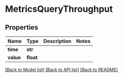 # MetricsQueryThroughput

## Properties
Name | Type | Description | Notes
------------ | ------------- | ------------- | -------------
**time** | **str** |  | 
**value** | **float** |  | 

[[Back to Model list]](../README.md#documentation-for-models) [[Back to API list]](../README.md#documentation-for-api-endpoints) [[Back to README]](../README.md)

